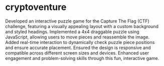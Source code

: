 # cryptoventure


Developed an interactive puzzle game for the Capture The Flag (CTF) challenge, featuring a visually appealing layout with a custom background and styled headings. Implemented a 4x4 draggable puzzle using JavaScript, allowing users to move pieces and reassemble the image. Added real-time interaction to dynamically check puzzle piece positions and ensure accurate placement. Ensured the design is responsive and compatible across different screen sizes and devices. Enhanced user engagement and problem-solving skills through this fun, interactive game.
